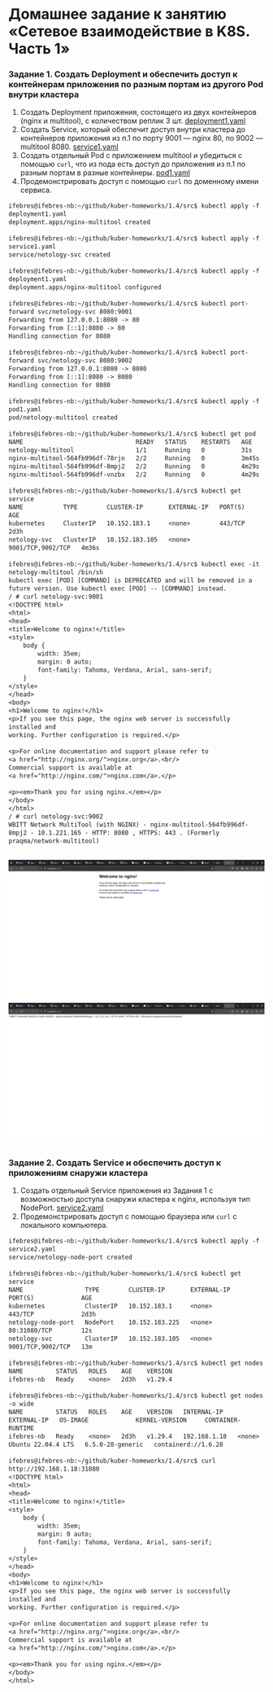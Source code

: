 # Домашнее задание к занятию «Сетевое взаимодействие в K8S. Часть 1»

### Задание 1. Создать Deployment и обеспечить доступ к контейнерам приложения по разным портам из другого Pod внутри кластера

1. Создать Deployment приложения, состоящего из двух контейнеров (nginx и multitool), с количеством реплик 3 шт. [deployment1.yaml](src%2Fdeployment1.yaml)
2. Создать Service, который обеспечит доступ внутри кластера до контейнеров приложения из п.1 по порту 9001 — nginx 80, по 9002 — multitool 8080. [service1.yaml](src%2Fservice1.yaml)
3. Создать отдельный Pod с приложением multitool и убедиться с помощью `curl`, что из пода есть доступ до приложения из п.1 по разным портам в разные контейнеры. [pod1.yaml](src%2Fpod1.yaml)
4. Продемонстрировать доступ с помощью `curl` по доменному имени сервиса.
```commandline
ifebres@ifebres-nb:~/github/kuber-homeworks/1.4/src$ kubectl apply -f deployment1.yaml 
deployment.apps/nginx-multitool created

ifebres@ifebres-nb:~/github/kuber-homeworks/1.4/src$ kubectl apply -f service1.yaml 
service/netology-svc created

ifebres@ifebres-nb:~/github/kuber-homeworks/1.4/src$ kubectl apply -f deployment1.yaml 
deployment.apps/nginx-multitool configured

ifebres@ifebres-nb:~/github/kuber-homeworks/1.4/src$ kubectl port-forward svc/netology-svc 8080:9001
Forwarding from 127.0.0.1:8080 -> 80
Forwarding from [::1]:8080 -> 80
Handling connection for 8080

ifebres@ifebres-nb:~/github/kuber-homeworks/1.4/src$ kubectl port-forward svc/netology-svc 8080:9002
Forwarding from 127.0.0.1:8080 -> 8080
Forwarding from [::1]:8080 -> 8080
Handling connection for 8080

ifebres@ifebres-nb:~/github/kuber-homeworks/1.4/src$ kubectl apply -f pod1.yaml 
pod/netology-multitool created

ifebres@ifebres-nb:~/github/kuber-homeworks/1.4/src$ kubectl get pod
NAME                               READY   STATUS    RESTARTS   AGE
netology-multitool                 1/1     Running   0          31s
nginx-multitool-564fb996df-78rjn   2/2     Running   0          3m45s
nginx-multitool-564fb996df-8mpj2   2/2     Running   0          4m29s
nginx-multitool-564fb996df-vnzbx   2/2     Running   0          4m29s

ifebres@ifebres-nb:~/github/kuber-homeworks/1.4/src$ kubectl get service
NAME           TYPE        CLUSTER-IP       EXTERNAL-IP   PORT(S)             AGE
kubernetes     ClusterIP   10.152.183.1     <none>        443/TCP             2d3h
netology-svc   ClusterIP   10.152.183.105   <none>        9001/TCP,9002/TCP   4m36s

ifebres@ifebres-nb:~/github/kuber-homeworks/1.4/src$ kubectl exec -it netology-multitool /bin/sh
kubectl exec [POD] [COMMAND] is DEPRECATED and will be removed in a future version. Use kubectl exec [POD] -- [COMMAND] instead.
/ # curl netology-svc:9001
<!DOCTYPE html>
<html>
<head>
<title>Welcome to nginx!</title>
<style>
    body {
        width: 35em;
        margin: 0 auto;
        font-family: Tahoma, Verdana, Arial, sans-serif;
    }
</style>
</head>
<body>
<h1>Welcome to nginx!</h1>
<p>If you see this page, the nginx web server is successfully installed and
working. Further configuration is required.</p>

<p>For online documentation and support please refer to
<a href="http://nginx.org/">nginx.org</a>.<br/>
Commercial support is available at
<a href="http://nginx.com/">nginx.com</a>.</p>

<p><em>Thank you for using nginx.</em></p>
</body>
</html>
/ # curl netology-svc:9002
WBITT Network MultiTool (with NGINX) - nginx-multitool-564fb996df-8mpj2 - 10.1.221.165 - HTTP: 8080 , HTTPS: 443 . (Formerly praqma/network-multitool)

```
![img.png](img.png)
![img_1.png](img_1.png)
------

### Задание 2. Создать Service и обеспечить доступ к приложениям снаружи кластера

1. Создать отдельный Service приложения из Задания 1 с возможностью доступа снаружи кластера к nginx, используя тип NodePort. [service2.yaml](src%2Fservice2.yaml)
2. Продемонстрировать доступ с помощью браузера или `curl` с локального компьютера.
```commandline
ifebres@ifebres-nb:~/github/kuber-homeworks/1.4/src$ kubectl apply -f service2.yaml 
service/netology-node-port created

ifebres@ifebres-nb:~/github/kuber-homeworks/1.4/src$ kubectl get service
NAME                 TYPE        CLUSTER-IP       EXTERNAL-IP   PORT(S)             AGE
kubernetes           ClusterIP   10.152.183.1     <none>        443/TCP             2d3h
netology-node-port   NodePort    10.152.183.225   <none>        80:31080/TCP        12s
netology-svc         ClusterIP   10.152.183.105   <none>        9001/TCP,9002/TCP   13m

ifebres@ifebres-nb:~/github/kuber-homeworks/1.4/src$ kubectl get nodes
NAME         STATUS   ROLES    AGE    VERSION
ifebres-nb   Ready    <none>   2d3h   v1.29.4

ifebres@ifebres-nb:~/github/kuber-homeworks/1.4/src$ kubectl get nodes -o wide
NAME         STATUS   ROLES    AGE    VERSION   INTERNAL-IP    EXTERNAL-IP   OS-IMAGE             KERNEL-VERSION     CONTAINER-RUNTIME
ifebres-nb   Ready    <none>   2d3h   v1.29.4   192.168.1.18   <none>        Ubuntu 22.04.4 LTS   6.5.0-28-generic   containerd://1.6.28

ifebres@ifebres-nb:~/github/kuber-homeworks/1.4/src$ curl http://192.168.1.18:31080
<!DOCTYPE html>
<html>
<head>
<title>Welcome to nginx!</title>
<style>
    body {
        width: 35em;
        margin: 0 auto;
        font-family: Tahoma, Verdana, Arial, sans-serif;
    }
</style>
</head>
<body>
<h1>Welcome to nginx!</h1>
<p>If you see this page, the nginx web server is successfully installed and
working. Further configuration is required.</p>

<p>For online documentation and support please refer to
<a href="http://nginx.org/">nginx.org</a>.<br/>
Commercial support is available at
<a href="http://nginx.com/">nginx.com</a>.</p>

<p><em>Thank you for using nginx.</em></p>
</body>
</html>

```

